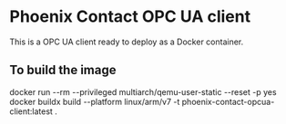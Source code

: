 # Phoenix Contact OPC UA client

This is a OPC UA client ready to deploy as a Docker container.

## To build the image
docker run --rm --privileged multiarch/qemu-user-static --reset -p yes
docker buildx build --platform linux/arm/v7 -t phoenix-contact-opcua-client:latest .
